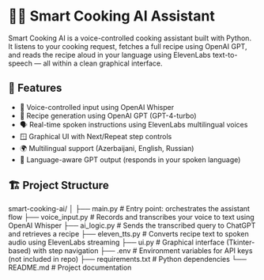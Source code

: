 # 🧑‍🍳 Smart Cooking AI Assistant

Smart Cooking AI is a voice-controlled cooking assistant built with Python. It listens to your cooking request, fetches a full recipe using OpenAI GPT, and reads the recipe aloud in your language using ElevenLabs text-to-speech — all within a clean graphical interface.

## 🎯 Features

- 🎤 Voice-controlled input using OpenAI Whisper
- 🤖 Recipe generation using OpenAI GPT (GPT-4-turbo)
- 🗣️ Real-time spoken instructions using ElevenLabs multilingual voices
- 🪟 Graphical UI with Next/Repeat step controls
- 🌍 Multilingual support (Azerbaijani, English, Russian)
- 🧠 Language-aware GPT output (responds in your spoken language)

## 🏗️ Project Structure

smart-cooking-ai/
│
├── main.py # Entry point: orchestrates the assistant flow
├── voice_input.py # Records and transcribes your voice to text using OpenAI Whisper
├── ai_logic.py # Sends the transcribed query to ChatGPT and retrieves a recipe
├── eleven_tts.py # Converts recipe text to spoken audio using ElevenLabs streaming
├── ui.py # Graphical interface (Tkinter-based) with step navigation
├── .env # Environment variables for API keys (not included in repo)
├── requirements.txt # Python dependencies
└── README.md # Project documentation

